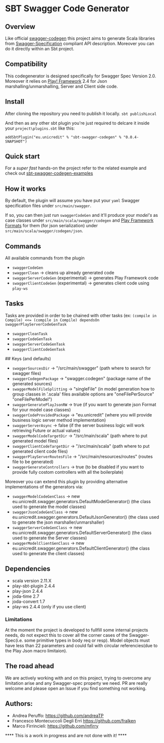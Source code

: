 # SBT Swagger Code Generator

## Overview

Like official [swagger-codegen](https://github.com/swagger-api/swagger-codegen) this project aims to generate Scala libraries from [Swagger-Specification](https://github.com/swagger-api/swagger-spec) compliant API description.
Moreover you can do it directly within an Sbt project.

## Compatibility

This codegenerator is designed specifically for Swagger Spec Version 2.0. Moreover it relies on [Play! Framework](http://www.playframework.com/) 2.4 for Json marshalling/unmarshalling, Server and Client side code.

## Install

After cloning the repository you need to publish it locally.
`sbt publishLocal`

And then as any other sbt plugin you're just required to delcare it inside your `project\plugins.sbt` like this:

`addSbtPlugin("eu.unicredit" % "sbt-swagger-codegen" % "0.0.4-SNAPSHOT")`

## Quick start

For a *super fast* hands-on the project refer to the related example and check out [sbt-swagger-codegen-examples](https://github.com/unicredit/sbt-swagger-codegen-examples)

## How it works

By default, the plugin will assume you have put your `yaml` Swagger specification files under `src/main/swagger`.

If so, you can then just run `swaggerCodeGen` and it'll produce your *model's* as case classes under `src/main/scala/swagger/codegen` and [Play Framework](www.playframework.com) [Formats](https://www.playframework.com/documentation/2.4.x/ScalaJsonCombinators#Format) for them (for json serialization) under `src/main/scala/swagger/codegen/json`.


## Commands

All available commands from the plugin

- `swaggerCodeGen`
- `swaggerClean`  -> cleans up already generated code
- `swaggerServerCodeGen` (experimental)   -> generates Play Framework code
- `swaggerClientCodeGen` (experimental)   -> generates client code using `play-ws`

## Tasks

Tasks are provided in order to be chained with other tasks (ex: ```(compile in Compile) <<= (compile in Compile) dependsOn swaggerPlayServerCodeGenTask```

- `swaggerCleanTask`
- `swaggerCodeGenTask`
- `swaggerServerCodeGenTask`
- `swaggerClientCodeGenTask`

## Keys (and defaults)

- `swaggerSourcesDir` 			-> "/src/main/swagger" (path where to search for swagger files)
- `swaggerCodegenPackage`			-> "swagger.codegen" (package name of the generated sources)
- `swaggerModelFileSplitting`		-> "singleFile" (in model generation how to group classes in '.scala' files available options are "oneFilePerSource" "oneFilePerModel")
- `swaggerGeneratePlayJsonRW`		-> true (if you want to generate json Format for your model case classes)
- `swaggerCodeProvidedPackage`	-> "eu.unicredit" (where you will provide business logic server method implementation)
- `swaggerServerAsync`			-> false (if the server business logic will work retrieving Future or actual values)
- `swaggerModelCodeTargetDir`	-> "/src/main/scala" (path where to put generated model files)
- `swaggerClientCodeTargetDir`	-> "/src/main/scala" (path where to put generated client code files)
- `swaggerPlayServerRoutesFile`	-> "/src/main/resources/routes" (routes file to be generated)
- `swaggerGenerateControllers`	-> true (to be disabled if you want to provide fully costom controllers with all the boilerplate)

Moreover you can extend this plugin by providing alternative implementations of the generators via:

- `swaggerModelCodeGenClass` -> new eu.unicredit.swagger.generators.DefaultModelGenerator() (the class used to generate the model classes)
- `swaggerJsonCodeGenClass` -> new eu.unicredit.swagger.generators.DefaultJsonGenerator() (the class used to generate the json marshaller/unmarshaller)
- `swaggerServerCodeGenClass` -> new eu.unicredit.swagger.generators.DefaultServerGenerator() (the class used to generate the Server classes)
- `swaggerModelClientGenClass` -> new eu.unicredit.swagger.generators.DefaultClientGenerator() (the class used to generate the client classes)

## Dependencies

- scala version 2.11.X
- play-sbt-plugin 2.4.4
- play-json 2.4.4
- joda-time 2.7
- joda-convert 1.7
- play-ws 2.4.4 (only if you use client)

### Limitations

At the moment the project is developed to fullfill some internal projects needs, do not expect this to cover all the corner cases of the Swagger-Spec(i.e. some primitive types in body req or resp).
Model objects must have less than 22 parameters and could fail with circular referencies(due to the Play Json macro limitaion).

## The road ahead

We are actively working with and on this project, trying to overcome any limitation arise and any Swagger-spec property we need.
PR are really welcome and please open an Issue if you find something not working.

## Authors:

* Andrea Peruffo: <https://github.com/andreaTP>
* Francesco Montecuccoli Degli Erri <https://github.com/fralken>
* Marco Firrincieli: <https://github.com/mfirry>

**** This is a work in progress and are not done with it! ****
